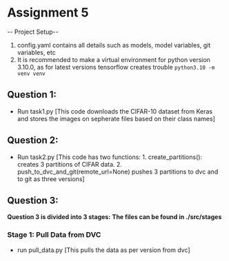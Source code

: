 # Assignment 5

-- Project Setup--
1. config.yaml contains all details such as models, model variables, git variables, etc
2. It is recommended to make a virtual environment for python version 3.10.0, as for latest versions tensorflow creates trouble
`python3.10 -m venv venv`

## Question 1:

- Run task1.py [This code downloads the CIFAR-10 dataset from Keras and stores the images on sepherate files based on their class names]

## Question 2:

- Run task2.py [This code has two functions: 1. create_partitions(): creates 3 partitions of CIFAR data.        2. push_to_dvc_and_git(remote_url=None) pushes 3 partitions to dvc and to git as three versions]

## Question 3:
**Question 3 is divided into 3 stages:**
**The files can be found in ./src/stages**

### Stage 1: Pull Data from DVC
- run pull_data.py [This pulls the data as per version from dvc]